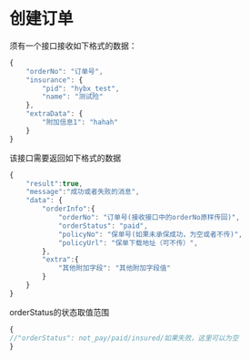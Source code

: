 # 创建订单

须有一个接口接收如下格式的数据：

```javascript
{
    "orderNo": "订单号",
    "insurance": {
        "pid": "hybx_test",
        "name": "测试险"
    },
    "extraData": {
        "附加信息1": "hahah"
    }
}
```

该接口需要返回如下格式的数据

```javascript
{
    "result":true,
    "message":"成功或者失败的消息",
    "data": {
        "orderInfo":{
            "orderNo": "订单号(接收接口中的orderNo原样传回)",
            "orderStatus": "paid",
            "policyNo": "保单号(如果未承保成功，为空或者不传)",
            "policyUrl": "保单下载地址（可不传）",
        },
        "extra":{
            "其他附加字段": "其他附加字段值"
        }
    }
}
```

orderStatus的状态取值范围

```javascript
{
//"orderStatus": not_pay/paid/insured/如果失败，这里可以为空
}
```